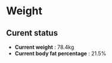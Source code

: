 # Weight

## Curent status
- **Current weight** : 78.4kg
- **Current body fat percentage** : 21.5%



